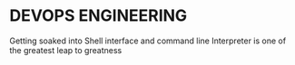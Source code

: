 # DEVOPS ENGINEERING

Getting soaked into Shell interface and command line 
Interpreter is one of the greatest leap to greatness

